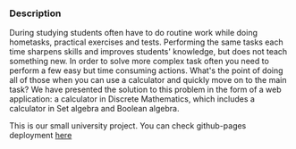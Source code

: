 ### Description

During studying students often have to do routine work while doing hometasks, practical exercises and tests. Performing the same tasks each time sharpens skills and improves students' knowledge, but does not teach something new. In order to solve more complex task often you need to perform a few easy but time consuming actions. What's the point of doing all of those when you can use a calculator and quickly move on to the main task? We have presented the solution to this problem in the form of a web application: a calculator in Discrete Mathematics, which includes a calculator in Set algebra and Boolean algebra.

This is our small university project. You can check github-pages deployment [here](https://cuqmbr.github.io/cdm-utils/)
